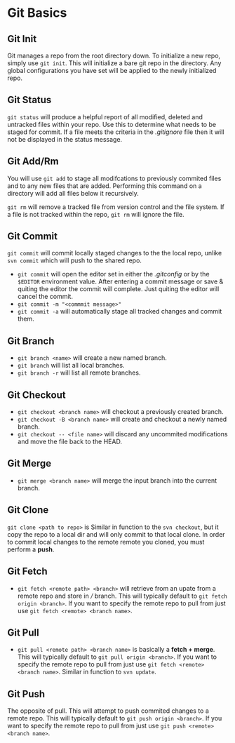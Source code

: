 Git Basics
==========

Git Init
--------
Git manages a repo from the root directory down. To initialize a new repo, simply use ```git init```.  This will initialize a bare git repo in the directory. Any global configurations you have set will be applied to the newly initialized repo.

Git Status
----------
```git status``` will produce a helpful report of all modified, deleted and untracked files within your repo. Use this to determine what needs to be staged for commit. If a file meets the criteria in the *.gitignore* file then it will not be displayed in the status message.

Git Add/Rm
----------
You will use ```git add``` to stage all modifcations to previously commited files and to any new files that are added. Performing this command on a directory will add all files below it recursively.

```git rm``` will remove a tracked file from version control and the file system. If a file is not tracked within the repo, ```git rm``` will ignore the file.

Git Commit
----------
```git commit``` will commit locally staged changes to the the local repo, unlike ```svn commit``` which will push to the shared repo.
- ```git commit``` will open the editor set in either the *.gitconfig* or by the ```$EDITOR``` environment value. After entering a commit message or save & quiting the editor the commit will complete. Just quiting the editor will cancel the commit.
- ```git commit -m "<commmit message>"```
- ```git commit -a``` will automatically stage all tracked changes and commit them.

Git Branch
----------
- ```git branch <name>``` will create a new named branch.
- ```git branch``` will list all local branches.
- ```git branch -r``` will list all remote branches.

Git Checkout
------------
- ```git checkout <branch name>``` will checkout a previously created branch.
- ```git checkout -B <branch name>``` will create and checkout a newly named branch.
- ```git checkout -- <file name>``` will discard any uncommited modifications and move the file back to the HEAD.

Git Merge
---------
- ```git merge <branch name>``` will merge the input branch into the current branch.

Git Clone
---------
```git clone <path to repo>``` is Similar in function to the ```svn checkout```, but it copy the repo to a local dir and will only commit to that local clone.  In order to commit local changes to the remote remote you cloned, you must perform a **push**.

Git Fetch
---------
- ```git fetch <remote path> <branch>``` will retrieve from an upate from a remote repo and store in *<remote name>/<branch name>* branch. This will typically default to ```git fetch origin <branch>```. If you want to specify the remote repo to pull from just use ```git fetch <remote> <branch name>```.

Git Pull
--------
- ```git pull <remote path> <branch name>``` is basically a **fetch + merge**. This will typically default to ```git pull origin <branch>```. If you want to specify the remote repo to pull from just use ```git fetch <remote> <branch name>```. Similar in function to ```svn update```.

Git Push
--------
The opposite of pull. This will attempt to push commited changes to a remote repo. This will typically default to ```git push origin <branch>```. If you want to specify the remote repo to pull from just use ```git push <remote> <branch name>```.
